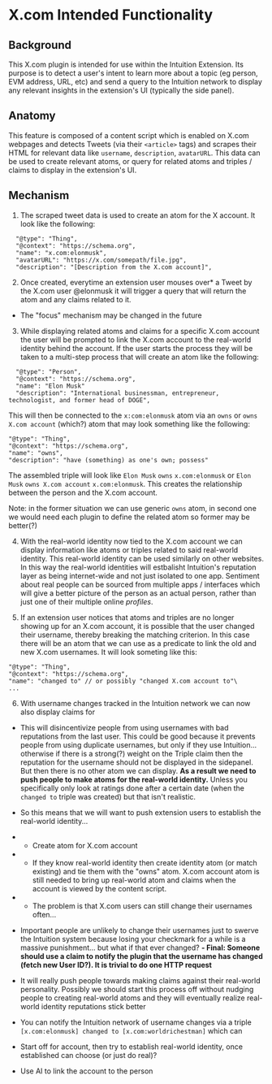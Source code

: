 # X.com Intended Functionality

## Background

This X.com plugin is intended for use within the Intuition Extension. Its purpose is to detect a user's intent to learn more about a topic (eg person, EVM address, URL, etc) and send a query to the Intuition network to display any relevant insights in the extension's UI (typically the side panel).

## Anatomy

This feature is composed of a content script which is enabled on X.com webpages and detects Tweets (via their `<article>` tags) and scrapes their HTML for relevant data like `username`, `description`, `avatarURL`. This data can be used to create relevant atoms, or query for related atoms and triples / claims to display in the extension's UI.

## Mechanism

1. The scraped tweet data is used to create an atom for the X account. It look like the following:

```
  "@type": "Thing",
  "@context": "https://schema.org",
  "name": "x.com:elonmusk",
  "avatarURL": "https://x.com/somepath/file.jpg",
  "description": "[Description from the X.com account]",
```

2. Once created, everytime an extension user mouses over* a Tweet by the X.com user @elonmusk it will trigger a query that will return the atom and any claims related to it.

* The "focus" mechanism may be changed in the future

3. While displaying related atoms and claims for a specific X.com account the user will be prompted to link the X.com account to the real-world identity behind the account. If the user starts the process they will be taken to a multi-step process that will create an atom like the following:

```
  "@type": "Person",
  "@context": "https://schema.org",
  "name": "Elon Musk"
  "description": "International businessman, entrepreneur, technologist, and former head of DOGE",
```

This will then be connected to the `x:com:elonmusk` atom via an `owns` or `owns X.com account` (which?) atom that may look something like the following:

```
"@type": "Thing",
"@context": "https://schema.org",
"name": "owns",
"description": "have (something) as one's own; possess"
```

The assembled triple will look like `Elon Musk` `owns` `x.com:elonmusk` or `Elon Musk` `owns X.com account` `x.com:elonmusk`. This creates the relationship between the person and the X.com account.

Note: in the former situation we can use generic `owns` atom, in second one we would need each plugin to define the related atom so former may be better(?)

4. With the real-world identity now tied to the X.com account we can display information like atoms or triples related to said real-world identity. This real-world identity can be used similarly on other websites. In this way the real-world identities will estbalisht Intuition's reputation layer as being internet-wide and not just isolated to one app. Sentiment about real people can be sourced from multiple apps / interfaces which will give a better picture of the person as an actual person, rather than just one of their multiple online *profiles*.

5. If an extension user notices that atoms and triples are no longer showing up for an X.com account, it is possible that the user changed their username, thereby breaking the matching criterion. In this case there will be an atom that we can use as a predicate to link the old and new X.com usernames. It will look someting like this:

```
"@type": "Thing",
"@context": "https://schema.org",
"name": "changed to" // or possibly "changed X.com account to"\
...
```

6. With username changes tracked in the Intuition network we can now also display claims for 


- This will disincentivize people from using usernames with bad reputations from the last user. This could be good because it prevents people from using duplicate usernames, but only if they use Intuition... otherwise if there is a strong(?) weight on the Triple claim then the reputation for the username should not be displayed in the sidepanel. But then there is no other atom we can display. **As a result we need to push people to make atoms for the real-world identity.** Unless you specifically only look at ratings done after a certain date (when the `changed to` triple was created) but that isn't realistic.
- So this means that we will want to push extension users to establish the real-world identity...
- - Create atom for X.com account
- - If they know real-world identity then create identity atom (or match existing) and tie them with the "owns" atom. X.com account atom is still needed to bring up real-world atom and claims when the account is viewed by the content script.
- - The problem is that X.com users can still change their usernames often...

- Important people are unlikely to change their usernames just to swerve the Intuition system because losing your checkmark for a while is a massive punishment... but what if that ever changed?
**- Final: Someone should use a claim to notify the plugin that the username has changed (fetch new User ID?). It is trivial to do one HTTP request**

-  It will really push people towards making claims against their real-world personality. Possibly we should start this process off without nudging people to creating real-world atoms and they will eventually realize real-world identity reputations stick better
- You can notify the Intuition network of username changes via a triple `[x.com:elonmusk] changed to [x.com:worldrichestman]` which can 
- Start off for account, then try to establish real-world identity, once established can choose (or just do real)?
- Use AI to link the account to the person